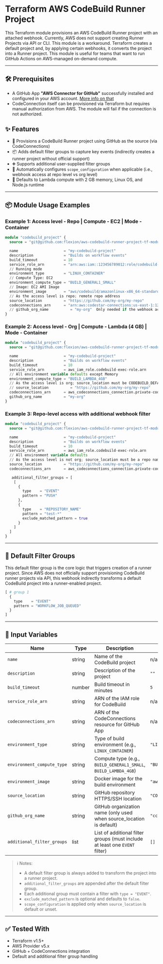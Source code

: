 # Terraform AWS CodeBuild Runner Project

This Terraform module provisions an AWS CodeBuild Runner project with an attached webhook. Currently, AWS does not support creating Runner Projects via API or CLI. This module is a workaround. Terraform creates a default project and, by applying certain webhooks, it converts the project into a Runner project. This module is useful for teams that want to run GitHub Actions on AWS-managed on-demand compute.

---

## 🛠️ Prerequisites

- A GitHub App **"AWS Connector for GitHub"** successfully installed and configured in your AWS account. [More info on that](https://qnetconfluence.cms.gov/display/ISFCS/Configuring+Github+Runners+using+AWS+CodeBuild)
- CodeConnection itself can be provisioned via Terraform but requires manual authorization from AWS. The module will fail if the connection is not authorized.



## ✨ Features

- 🚀 Provisions a CodeBuild Runner project using GitHub as the source (via CodeConnections)
- 📦 Adds default filter groups to capture key events (indirectly creates a runner project without official support)
- ➕ Supports additional user-supplied filter groups
- 🧠 Automatically configures `scope_configuration` when applicable (i.e., webhook access at repo level vs org level)
- 🔁 Defaults to Lambda compute with 2 GB memory, Linux OS, and Node.js runtime

---

## 📦 Module Usage Examples

### Example 1: Access level - Repo | Compute - EC2 | Mode - Container

```tf
module "codebuild_project" {
  source = "git@github.com:flexion/aws-codebuild-runner-project-tf-module.git?ref=1.0.0"

  name                     = "my-codebuild-project"
  description              = "Builds on workflow events"
  build_timeout            = 10
  service_role_arn         = "arn:aws:iam::123456789012:role/codebuild-role"
  // Running mode
  environment_type         = "LINUX_CONTAINER"
  // Compute Type: EC2
  environment_compute_type = "BUILD_GENERAL1_SMALL"
  // Image: EC2 AMI Image
  environment_image        = "aws/codebuild/amazonlinux-x86_64-standard:5.0"
  // As the access level is repo; remote repo address
  source_location          = "https://github.com/my-org/my-repo"
  codeconnections_arn      = "arn:aws:codestar-connections:us-east-1:123456789012:connection/abc123"
  // github_org_name          = "my-org"  Only needed if the webhook access level is org level; will be ignored if source_location != "CODEBUILD_DEFAULT_WEBHOOK_SOURCE_LOCATION"
}
```

### Example 2: Access level - Org | Compute - Lambda (4 GB) | Mode - Container

```tf
module "codebuild_project" {
  source = "git@github.com:flexion/aws-codebuild-runner-project-tf-module.git?ref=1.0.0"

  name                     = "my-codebuild-project"
  description              = "Builds on workflow events"
  build_timeout            = 10
  service_role_arn         = aws_iam_role.codebuild-exec-role.arn
  // All environment variable defaults except Memory
  environment_compute_type = "BUILD_LAMBDA_4GB"
  // As the access level is org; source_location must be CODEBUILD_DEFAULT_WEBHOOK_SOURCE_LOCATION (this is default as well)
  // source_location          = "https://github.com/my-org/my-repo"
  codeconnections_arn      = aws_codeconnections_connection.private-code-connection.arn
  github_org_name          = "my-org"
}
```

### Example 3: Repo-level access with additional webhook filter

```tf
module "codebuild_project" {
  source = "git@github.com:flexion/aws-codebuild-runner-project-tf-module.git?ref=1.0.0"

  name                     = "my-codebuild-project"
  description              = "Builds on workflow events"
  build_timeout            = 10
  service_role_arn         = aws_iam_role.codebuild-exec-role.arn
  // All environment variable defaults
  // As the access level is not org; source_location must be a repo name
  source_location          = "https://github.com/my-org/my-repo"
  codeconnections_arn      = aws_codeconnections_connection.private-code-connection.arn

   additional_filter_groups = [
    [  
      {  
        type    = "EVENT"
        pattern = "PUSH"
      },
      {  
        type    = "REPOSITORY_NAME"
        pattern = "test-*"
        exclude_matched_pattern = true
      }
    ]
  ]
}
```

---

## 🧩 Default Filter Groups

This default filter group is the core logic that triggers creation of a runner project. Since AWS does not officially support provisioning CodeBuild runner projects via API, this webhook indirectly transforms a default CodeBuild project into a runner-enabled project.

```tf
[ # group 1
  {
    type    = "EVENT"
    pattern = "WORKFLOW_JOB_QUEUED"
  }
]
```

---


## 🔧 Input Variables

| Name                     | Type   | Description                                                                 | Default                                         | Required |
|--------------------------|--------|-----------------------------------------------------------------------------|-------------------------------------------------|----------|
| `name`                   | string | Name of the CodeBuild project                                               | n/a                                             | ✅        |
| `description`            | string | Description of the project                                                  | `""`                                            | ❌        |
| `build_timeout`          | number | Build timeout in minutes                                                    | `5`                                             | ❌        |
| `service_role_arn`       | string | ARN of the IAM role for CodeBuild                                           | n/a                                             | ✅        |
| `codeconnections_arn`    | string | ARN of the CodeConnections resource for GitHub App                          | n/a                                             | ✅        |
| `environment_type`       | string | Type of build environment (e.g., `LINUX_CONTAINER`)                         | `"LINUX_CONTAINER"`                            | ❌        |
| `environment_compute_type` | string | Compute type (e.g., `BUILD_GENERAL1_SMALL`, `BUILD_LAMBDA_4GB`)             | `"BUILD_GENERAL1_SMALL"`                       | ❌        |
| `environment_image`      | string | Docker image for the build environment                                      | `"aws/codebuild/standard:6.0"`                 | ❌        |
| `source_location`        | string | GitHub repository HTTPS/SSH location                                        | `"CODEBUILD_DEFAULT_WEBHOOK_SOURCE_LOCATION"`  | ❌        |
| `github_org_name`        | string | GitHub organization name (only used when source_location is default)        | `"ccsq-isfcs"`                                 | ❌        |
| `additional_filter_groups` | list | List of additional filter groups (must include at least one `EVENT` filter) | `[]`                                            | ❌        |

> ℹ️ Notes:
> - A default filter group is always added to transform the project into a runner project.
> - `additional_filter_groups` are appended after the default filter group.
> - Each additional group must contain a filter with `type = "EVENT"`.
> - `exclude_matched_pattern` is optional and defaults to `false`.
> - `scope_configuration` is applied only when `source_location` is default or unset.

--- 

## ✅ Tested With

- Terraform v1.5+
- AWS Provider v5.x
- GitHub + CodeConnections integration
- Default and additional filter group handling